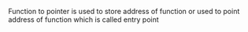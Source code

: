 Function to pointer is used to store address of function or used to point address of function which is called entry point
